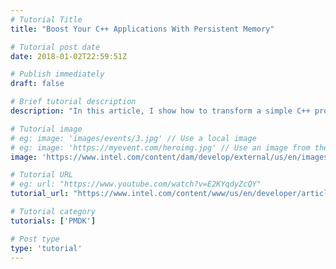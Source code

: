 ```yaml
---
# Tutorial Title
title: "Boost Your C++ Applications With Persistent Memory"

# Tutorial post date
date: 2018-01-02T22:59:51Z

# Publish immediately
draft: false

# Brief tutorial description
description: "In this article, I show how to transform a simple C++ program—in this case a simplified version of the famous UNIX command-line utility grep—in order to take advantage of persistent memory (PMEM)."

# Tutorial image
# eg: image: 'images/events/3.jpg' // Use a local image
# eg: image: 'https://myevent.com/heroimg.jpg' // Use an image from the event website
image: 'https://www.intel.com/content/dam/develop/external/us/en/images/figure1-data-structure-for-pmem-aware-grep-754096.png'

# Tutorial URL
# eg: url: "https://www.youtube.com/watch?v=E2KYqdyZcQY"
tutorial_url: "https://www.intel.com/content/www/us/en/developer/articles/code-sample/boost-your-c-applications-with-persistent-memory-a-simple-grep-example.html"

# Tutorial category
tutorials: ['PMDK']

# Post type
type: 'tutorial'
---
```


<!--- Do not write any content here. The front matter is the only required information. -->
